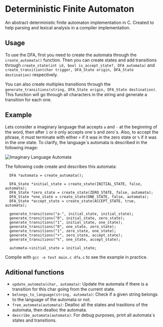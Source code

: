 # Deterministic Finite Automaton
An abstract deterministic finite automaton implementation in C. Created to help parsing and lexical analysis in a compiler
implementation.

## Usage
To use the DFA, first you need to create the automata through the ```create_automata()``` function. Then you can create states and
add transitions through ```create_state(int id, bool is_accept_state?, DFA automata)``` and ```create_transition(char trigger,
DFA_State origin, DFA_State destination)``` respectively.  

You can also create multiples transitions through the ```generate_transitions(string, DFA_State origin, DFA_State destination)```.
This function will go through all characters in the string and generate a transition for each one.

## Example
Lets consider a imaginary language that accepts ```a``` and ```-``` at the beginning of the word, then after ```1``` or ```0```
only accepts one\`s and zero\`s. Also, to accept the phrase, it must terminate with either ```+``` if it was in the zero state or
```%``` if it was in the one state. To clarify, the language\`s automata is described in the following image:

![Imaginary Language Automata](https://github.com/giovanifss/Deterministic-Finite-Automaton/blob/master/imaginary-language.png)

The following code create and describes this automata:
```
  DFA *automata = create_automata();

  DFA_State *initial_state = create_state(INITIAL_STATE, false, automata);
  DFA_State *zero_state = create_state(ZERO_STATE, false, automata);
  DFA_State *one_state = create_state(ONE_STATE, false, automata);
  DFA_State *accept_state = create_state(ACCEPT_STATE, true, automata);

  generate_transitions("a-", initial_state, initial_state);
  generate_transitions("0", initial_state, zero_state);
  generate_transitions("1", initial_state, one_state);
  generate_transitions("0", one_state, zero_state);
  generate_transitions("1", zero_state, one_state);
  generate_transitions("+", zero_state, accept_state);
  generate_transitions("%", one_state, accept_state);

  automata->initial_state = initial_state;
```

Compile with ```gcc -o test main.c dfa.c``` to see the example in practice.

## Aditional functions
- ```update_automata(char, automata)```: Update the automata if there is a transition for this char going from the current state.  
- ```belongs_to_language(string, automata)```: Check if a given string belongs to the language of the automata or not.  
- ```free_automata(automata)```: Dealloc all the states and trasitions of the automata, then dealloc the automata.  
- ```describe_automata(automata)```: For debug purposes, print all automata\`s states and transitions.
